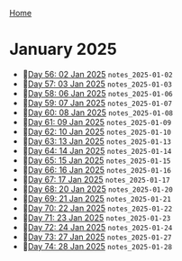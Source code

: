 [Home](../../main.md)

# January 2025


- 📝[Day 56: 02 Jan 2025](./01/notes_2025-01-02.md) `notes_2025-01-02`
- 📝[Day 57: 03 Jan 2025](./01/notes_2025-01-03.md) `notes_2025-01-03`
- 📝[Day 58: 06 Jan 2025](./01/notes_2025-01-06.md) `notes_2025-01-06`
- 📝[Day 59: 07 Jan 2025](./01/notes_2025-01-07.md) `notes_2025-01-07`
- 📝[Day 60: 08 Jan 2025](./01/notes_2025-01-08.md) `notes_2025-01-08`
- 📝[Day 61: 09 Jan 2025](./01/notes_2025-01-09.md) `notes_2025-01-09`
- 📝[Day 62: 10 Jan 2025](./01/notes_2025-01-10.md) `notes_2025-01-10`
- 📝[Day 63: 13 Jan 2025](./01/notes_2025-01-13.md) `notes_2025-01-13`
- 📝[Day 64: 14 Jan 2025](./01/notes_2025-01-14.md) `notes_2025-01-14`
- 📝[Day 65: 15 Jan 2025](./01/notes_2025-01-15.md) `notes_2025-01-15`
- 📝[Day 66: 16 Jan 2025](./01/notes_2025-01-16.md) `notes_2025-01-16`
- 📝[Day 67: 17 Jan 2025](./01/notes_2025-01-17.md) `notes_2025-01-17`
- 📝[Day 68: 20 Jan 2025](./01/notes_2025-01-20.md) `notes_2025-01-20`
- 📝[Day 69: 21 Jan 2025](./01/notes_2025-01-21.md) `notes_2025-01-21`
- 📝[Day 70: 22 Jan 2025](./01/notes_2025-01-22.md) `notes_2025-01-22`
- 📝[Day 71: 23 Jan 2025](./01/notes_2025-01-23.md) `notes_2025-01-23`
- 📝[Day 72: 24 Jan 2025](./01/notes_2025-01-24.md) `notes_2025-01-24`
- 📝[Day 73: 27 Jan 2025](./01/notes_2025-01-27.md) `notes_2025-01-27`
- 📝[Day 74: 28 Jan 2025](./01/notes_2025-01-28.md) `notes_2025-01-28`
